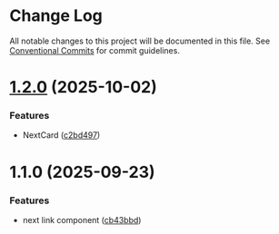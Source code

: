 # Change Log

All notable changes to this project will be documented in this file.
See [Conventional Commits](https://conventionalcommits.org) for commit guidelines.

# [1.2.0](https://github.com/Sundsvallskommun/web-shared-components/compare/@sk-web-gui/next@1.1.0...@sk-web-gui/next@1.2.0) (2025-10-02)

### Features

- NextCard ([c2bd497](https://github.com/Sundsvallskommun/web-shared-components/commit/c2bd497b9fb0209c8dc9b2a50c52d9c43c9df2e2))

# 1.1.0 (2025-09-23)

### Features

- next link component ([cb43bbd](https://github.com/Sundsvallskommun/web-shared-components/commit/cb43bbd322d5346bce3919e90cb137a6b85c175b))
